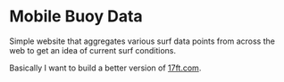 Mobile Buoy Data
================

Simple website that aggregates various surf data points from across the web to get an idea of current surf conditions.

Basically I want to build a better version of [17ft.com](http://17ft.com/).
